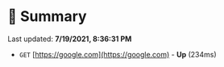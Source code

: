 # 📖 Summary
Last updated: **7/19/2021, 8:36:31 PM**

- `GET` [https://google.com](https://google.com) - **Up** (234ms)
